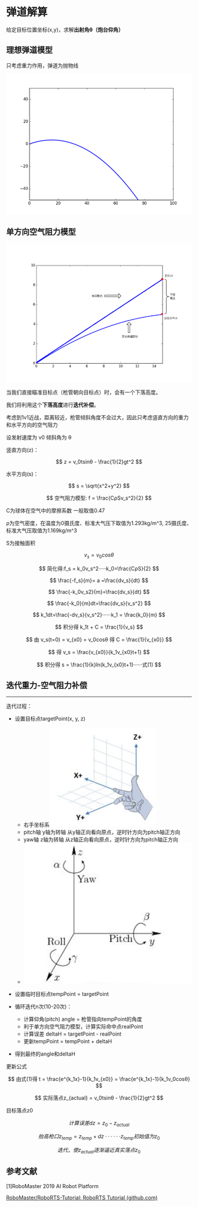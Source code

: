 

# 弹道解算

给定目标位置坐标(x,y)，求解**出射角θ（炮台仰角）**

## 理想弹道模型

只考虑重力作用，弹道为抛物线

![projectile](./pic/projectile.png)





## 单方向空气阻力模型

![projectile_model](.\pic\projectile_model.png)

当我们直接瞄准目标点（枪管朝向目标点）时，会有一个下落高度。 

我们将利用这个**下落高度**进行**迭代补偿**。



考虑到1v1近战，距离较近，枪管倾斜角度不会过大，因此只考虑竖直方向的重力和水平方向的空气阻力

设发射速度为 v0 倾斜角为 θ



竖直方向(z)：

$$
z = v_0tsinθ - \frac{1}{2}gt^2
$$



水平方向(s)：

$$
s = \sqrt{x^2+y^2}
$$

$$
空气阻力模型: f = \frac{CρSv_s^2}{2}  
$$

C为球体在空气中的摩擦系数 一般取值0.47

ρ为空气密度，在温度为0摄氏度、标准大气压下取值为1.293kg/m^3, 25摄氏度、标准大气压取值为1.169kg/m^3

S为接触面积




$$
v_s = v_0cosθ
$$

$$
简化得:f_s = k_0v_s^2·····k_0=\frac{CρS}{2}  
$$

$$
\frac{-f_s}{m}= a =\frac{dv_s}{dt}
$$


$$
\frac{-k_0v_s2}{m}=\frac{dv_s}{dt}
$$

$$
\frac{-k_0}{m}dt=\frac{dv_s}{v_s^2}
$$

$$
k_1dt=\frac{-dv_s}{v_s^2}······k_1 = \frac{k_0}{m}
$$

$$
积分得 k_1t + C = \frac{1}{v_s}
$$


$$
由 v_s(t=0) = v_{x0} = v_0cosθ 得 C = \frac{1}{v_{x0}}
$$

$$
得 v_s = \frac{v_{x0}}{k_1v_{x0}t+1}
$$

$$
积分得 s = \frac{1}{k}ln(k_1v_{x0}t+1)······式(1)
$$




## 迭代重力-空气阻力补偿

------

迭代过程：

* 设置目标点targetPoint(x, y, z)
  * 右手坐标系![](./pic/coordinate.jpg)
  * pitch轴 y轴为转轴 从y轴正向看向原点，逆时针方向为pitch轴正方向
  * yaw轴 z轴为转轴 从z轴正向看向原点，逆时针方向为pitch轴正方向
  * ![](./pic/rotations.png)



* 设置临时目标点tempPoint = targetPoint
* 循环迭代n次(10-20次)：
  * 计算仰角(pitch)   angle = 枪管指向tempPoint的角度
  * 利于单方向空气阻力模型，计算实际命中点realPoint
  * 计算误差 deltaH = targetPoint - realPoint
  * 更新tempPoint = tempPoint + deltaH
* 得到最终的angle和deltaH





更新公式

$$
由式(1)得 t = \frac{e^{k_1x}-1}{k_1v_{x0}} = \frac{e^{k_1x}-1}{k_1v_0cosθ}
$$

$$
实际落点z_{actual} = v_0tsinθ - \frac{1}{2}gt^2
$$


目标落点z0




$$
计算误差 dz = z_0 - z_{actual}
$$

$$
抬高枪口 z_{temp} = z_{temp} + dz ······z_{temp}初始值为z_0 
$$

$$
迭代，使z_{actual}逐渐逼近真实落点z_0
$$






## 参考文献

[1]RoboMaster 2019 AI Robot Platform

[RoboMaster/RoboRTS-Tutorial: RoboRTS Tutorial (github.com)](https://github.com/RoboMaster/RoboRTS-Tutorial)
